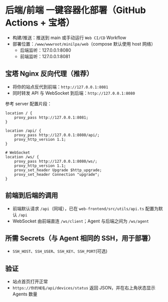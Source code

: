 # 后端/前端 一键容器化部署（GitHub Actions + 宝塔）

- 构建/推送：推送到 main 或手动运行 `Web CI/CD` Workflow
- 部署位置：`/www/wwwroot/minilpa/web`（compose 默认使用 host 网络）
  - 后端监听：127.0.0.1:8080
  - 前端监听：127.0.0.1:8081

## 宝塔 Nginx 反向代理（推荐）
- 将你的站点反代到前端：`http://127.0.0.1:8081`
- 同时转发 API 与 WebSocket 到后端：`http://127.0.0.1:8080`

参考 server 配置片段：
```
location / {
    proxy_pass http://127.0.0.1:8081;
}

location /api/ {
    proxy_pass http://127.0.0.1:8080/api/;
    proxy_http_version 1.1;
}

# WebSocket
location /ws/ {
    proxy_pass http://127.0.0.1:8080/ws/;
    proxy_http_version 1.1;
    proxy_set_header Upgrade $http_upgrade;
    proxy_set_header Connection "upgrade";
}
```

## 前端到后端的调用
- 前端默认请求 `/api`（同域），已在 `web-frontend/src/utils/api.ts` 配置为默认 `/api`
- WebSocket 由前端直连 `/ws/client`；Agent 与后端之间为 `/ws/agent`

## 所需 Secrets（与 Agent 相同的 SSH，用于部署）
- `SSH_HOST`、`SSH_USER`、`SSH_KEY`、`SSH_PORT`(可选)

## 验证
- 站点首页打开正常
- `https://你的域名/api/devices/status` 返回 JSON，并在右上角状态显示 Agents 数量
